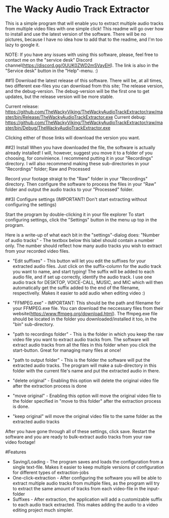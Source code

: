 # The Wacky Audio Track Extractor
This is a simple program that will enable you to extract multiple audio tracks from multiple video files with one simple click!
This readme will go over how to install and use the latest version of the software. There will be no pictures, because I have no idea how to add that to the readme, and I'm too lazy to google it.

NOTE: If you have any issues with using this software, please, feel free to contact me on the "service desk" Discord channel(https://discord.gg/0UUK0ZWD2mSVayEH). The link is also in the "Service desk" button in the "Help"-menu. :) 

##1) Download the latest release of this software.
There will be, at all times, two different exe-files you can download from this site; The release version, and the debug-version. The debug-version will be the first one to get updates, but the release version will be more stable.

  Current release: https://github.com/TheWackyViking/TheWackyAudioTrackExtractor/raw/master/bin/Release/TheWackyAudioTrackExtractor.exe
  Current debug: https://github.com/TheWackyViking/TheWackyAudioTrackExtractor/raw/master/bin/Debug/TheWackyAudioTrackExtractor.exe
  
Clicking either of those links will download the version you want.

##2) Install
When you have downloaded the file, the software is actually already installed! I will, however, suggest you move it to a folder of you choosing, for convinience. I recommend putting it in your "Recordings" directory. I will also recommend making these sub-directories in your "Recordings" folder; Raw and Processed

Record your footage straigt to the "Raw" folder in your "Recordings" directory. Then configure the software to process the files in your "Raw" folder and output the audio tracks to your "Processed" folder. 

##3) Configure settings (IMPORTANT! Don't start extracting without configuring the settings)

Start the program by double-clicking it in your file explorer
To start configuring settings, click the "Settings" button in the menu up top in the program.

Here is a write-up of what each bit in the "settings"-dialog does:
"Number of audio tracks" - The textbox below this label should contain a number only. The number should reflect how many audio tracks you wish to extract from your recorded video files.

- "Edit suffixes" - This button will let you edit the suffixes for your extracted audio files. Just click on the suffix-column for the audio track you want to name, and start typing! The suffix will be added to each audio file, and if set up correctly, identify the audio track. I use one audio track for DESKTOP, VOICE-CALL, MUSIC, and MIC which will then automatically get the suffix added to the end of the filename, respectivelly. Makes it easier to add audio when editing video :)

- "FFMPEG.exe" - IMPORTANT: This should be the path and filename for your FFMPEG.exe file. You can download the neccessary files from their website(https://www.ffmpeg.org/download.html). The ffmpeg.exe file should be located in the folder you downloaded/installed it too, in the "bin" sub-directory.

- "path to recordings folder" - This is the folder in which you keep the raw video file you want to extract audio tracks from. The software will extract audio tracks from all the files in this folder when you click the start-button. Great for managing many files at once!

- "path to output folder" - This is the folder the software will put the extracted audio tracks. The program will make a sub-directory in this folder with the current file's name and put the extracted audio in there.

- "delete original" - Enabling this option will delete the original video file after the extraction process is done

- "move original" - Enabling this option will move the original video file to the folder specified in "move to this folder" after the extraction process is done. 

- "keep original" will move the original video file to the same folder as the extracted audio tracks

After you have gone through all of these settings, click save.
Restart the software and you are ready to bulk-extract audio tracks from your raw video footage!

#Features

- Saving/Loading - The program saves and loads the configuration from a single text-file. Makes it easier to keep multiple versions of configuration for different types of extraction-jobs
- One-click-extraction - After configuring the software you will be able to extract multiple audio tracks from multiple files, as the program will try to extract the same amount of tracks from each video-file in the input-folder
- Suffixes - After extraction, the application will add a customizable suffix to each audio track extracted. This makes adding the audio to a video editing project much simpler. 

